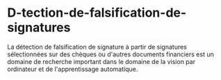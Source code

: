 # D-tection-de-falsification-de-signatures
La détection de falsification de signature à partir de signatures sélectionnées sur des chèques ou d'autres documents financiers est un domaine de recherche important dans le domaine de la vision par ordinateur et de l'apprentissage automatique.
